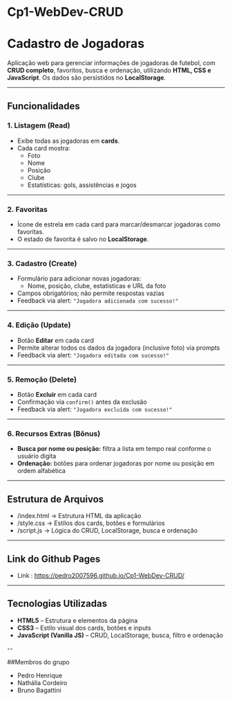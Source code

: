 # Cp1-WebDev-CRUD
# Cadastro de Jogadoras

Aplicação web para gerenciar informações de jogadoras de futebol, com **CRUD completo**, favoritos, busca e ordenação, utilizando **HTML, CSS e JavaScript**. Os dados são persistidos no **LocalStorage**.

---

## Funcionalidades

### 1. Listagem (Read)
- Exibe todas as jogadoras em **cards**.
- Cada card mostra:
  - Foto  
  - Nome  
  - Posição  
  - Clube  
  - Estatísticas: gols, assistências e jogos

---

### 2. Favoritas
- Ícone de estrela em cada card para marcar/desmarcar jogadoras como favoritas.  
- O estado de favorita é salvo no **LocalStorage**.

---

### 3. Cadastro (Create)
- Formulário para adicionar novas jogadoras:
  - Nome, posição, clube, estatísticas e URL da foto
- Campos obrigatórios; não permite respostas vazias
- Feedback via alert: `"Jogadora adicionada com sucesso!"`

---

### 4. Edição (Update)
- Botão **Editar** em cada card
- Permite alterar todos os dados da jogadora (inclusive foto) via prompts
- Feedback via alert: `"Jogadora editada com sucesso!"`

---

### 5. Remoção (Delete)
- Botão **Excluir** em cada card
- Confirmação via `confirm()` antes da exclusão
- Feedback via alert: `"Jogadora excluída com sucesso!"`

---

### 6. Recursos Extras (Bônus)
- **Busca por nome ou posição:** filtra a lista em tempo real conforme o usuário digita
- **Ordenação:** botões para ordenar jogadoras por nome ou posição em ordem alfabética

---

## Estrutura de Arquivos

- /index.html → Estrutura HTML da aplicação
- /style.css → Estilos dos cards, botões e formulários
- /script.js → Lógica do CRUD, LocalStorage, busca e ordenação

---

## Link do Github Pages

- Link : https://pedro2007596.github.io/Cp1-WebDev-CRUD/

---

## Tecnologias Utilizadas
- **HTML5** – Estrutura e elementos da página
- **CSS3** – Estilo visual dos cards, botões e inputs
- **JavaScript (Vanilla JS)** – CRUD, LocalStorage, busca, filtro e ordenação

--

##Membros do grupo

- Pedro Henrique
- Nathália Cordeiro
- Bruno Bagattini
